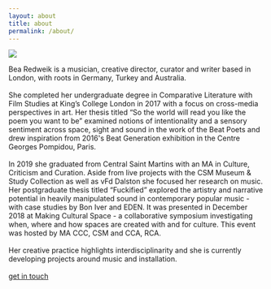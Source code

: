 ```yaml
---
layout: about
title: about
permalink: /about/
---
```


<div class="about">
<div class="container">
  <img src="{{ site.baseurl }}/images/about/about.png">
  <div class="top-left">
  <p>
            Bea Redweik is a musician, creative director, curator and writer based in London, with roots in Germany, Turkey and Australia.
            <br>
            <br>
            She completed her undergraduate degree in Comparative Literature with Film Studies at King’s College London in 2017 with a focus on cross-media perspectives in art. Her thesis titled “So the world will read you like the poem you want to be” examined notions of intentionality and a sensory sentiment across space, sight and sound in the work of the Beat Poets and drew inspiration from 2016's Beat Generation exhibition in the Centre Georges Pompidou, Paris.
            <br>
            <br>
            In 2019 she graduated from Central Saint Martins with an MA in Culture, Criticism and Curation. Aside from live projects with the CSM Museum & Study Collection as well as vFd Dalston she focused her research on music. Her postgraduate thesis titled “Fuckified” explored the artistry and narrative potential in heavily manipulated sound in contemporary popular music - with case studies by Bon Iver and EDEN. It was presented in December 2018 at Making Cultural Space  - a collaborative symposium investigating when, where and how spaces are created with and for culture. This event was hosted by MA CCC, CSM and CCA, RCA.
            <br>
            <br>
            Her creative practice highlights interdisciplinarity and she is currently developing projects around music and installation.
            <br>
            <br>
            <a href="mailto:asleane.music@googlemail.com" target="_blank">get in touch</a>
        </p></div>
</div>
</div>